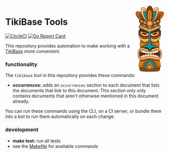 <img src="tikibase.jpg" width="92" height="216" align="right">

# TikiBase Tools

[![CircleCI](https://circleci.com/gh/kevgo/tikibase.svg?style=shield)](https://circleci.com/gh/kevgo/tikibase)
[![Go Report Card](https://goreportcard.com/badge/github.com/kevgo/tikibase)](https://goreportcard.com/report/github.com/kevgo/tikibase)

This repository provides automation to make working with a
[TikiBase](documentation/tikibase.md) more convenient.

### functionality

The `tikibase` tool in this repository provides these commands:

- **occurrences:** adds an `occurrences` section to each document that lists the
  documents that link to this document. This section only only contains
  documents that aren't otherwise mentioned in this document already.

You can run these commands using the CLI, on a CI server, or bundle them into a
bot to run them automatically on each change.

### development

- **make test:** run all tests
- see the [Makefile](Makefile) for available commands
